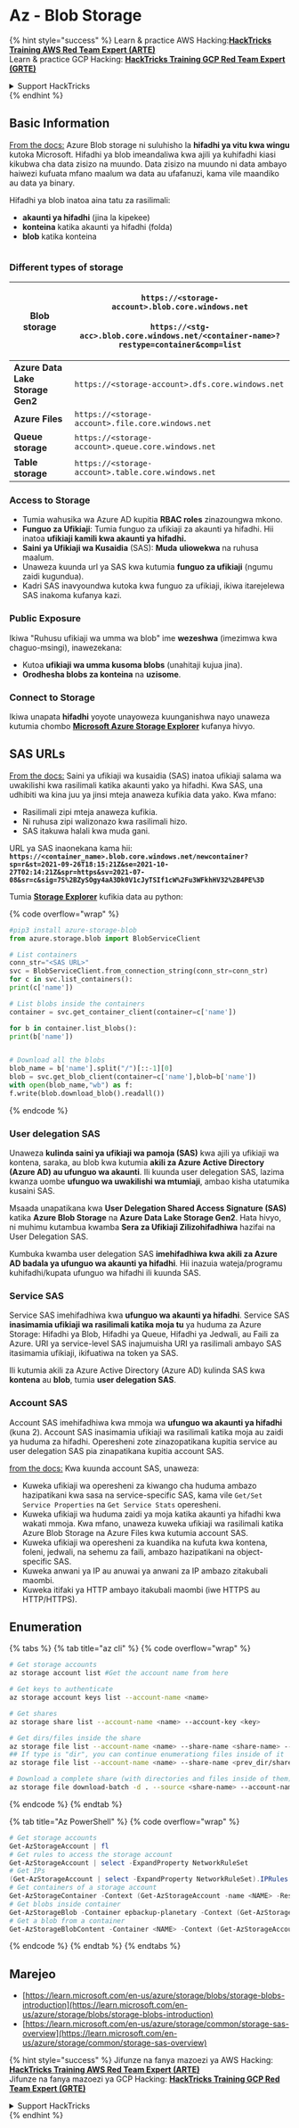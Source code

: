 # Az - Blob Storage

{% hint style="success" %}
Learn & practice AWS Hacking:<img src="../../../.gitbook/assets/image (1).png" alt="" data-size="line">[**HackTricks Training AWS Red Team Expert (ARTE)**](https://training.hacktricks.xyz/courses/arte)<img src="../../../.gitbook/assets/image (1).png" alt="" data-size="line">\
Learn & practice GCP Hacking: <img src="../../../.gitbook/assets/image (2).png" alt="" data-size="line">[**HackTricks Training GCP Red Team Expert (GRTE)**<img src="../../../.gitbook/assets/image (2).png" alt="" data-size="line">](https://training.hacktricks.xyz/courses/grte)

<details>

<summary>Support HackTricks</summary>

* Check the [**subscription plans**](https://github.com/sponsors/carlospolop)!
* **Join the** 💬 [**Discord group**](https://discord.gg/hRep4RUj7f) or the [**telegram group**](https://t.me/peass) or **follow** us on **Twitter** 🐦 [**@hacktricks\_live**](https://twitter.com/hacktricks\_live)**.**
* **Share hacking tricks by submitting PRs to the** [**HackTricks**](https://github.com/carlospolop/hacktricks) and [**HackTricks Cloud**](https://github.com/carlospolop/hacktricks-cloud) github repos.

</details>
{% endhint %}

## Basic Information

[From the docs:](https://learn.microsoft.com/en-us/azure/storage/blobs/storage-blobs-overview) Azure Blob storage ni suluhisho la **hifadhi ya vitu kwa wingu** kutoka Microsoft. Hifadhi ya blob imeandaliwa kwa ajili ya kuhifadhi kiasi kikubwa cha data zisizo na muundo. Data zisizo na muundo ni data ambayo haiwezi kufuata mfano maalum wa data au ufafanuzi, kama vile maandiko au data ya binary.

Hifadhi ya blob inatoa aina tatu za rasilimali:

* **akaunti ya hifadhi** (jina la kipekee)
* **konteina** katika akaunti ya hifadhi (folda)
* **blob** katika konteina

<figure><img src="../../../.gitbook/assets/image (114).png" alt=""><figcaption></figcaption></figure>

### Different types of storage

| **Blob storage**                 | <p><code>https://&#x3C;storage-account>.blob.core.windows.net</code><br><br><code>https://&#x3C;stg-acc>.blob.core.windows.net/&#x3C;container-name>?restype=container&#x26;comp=list</code></p> |
| -------------------------------- | ------------------------------------------------------------------------------------------------------------------------------------------------------------------------------------------------ |
| **Azure Data Lake Storage Gen2** | `https://<storage-account>.dfs.core.windows.net`                                                                                                                                                 |
| **Azure Files**                  | `https://<storage-account>.file.core.windows.net`                                                                                                                                                |
| **Queue storage**                | `https://<storage-account>.queue.core.windows.net`                                                                                                                                               |
| **Table storage**                | `https://<storage-account>.table.core.windows.net`                                                                                                                                               |

### Access to Storage <a href="#about-blob-storage" id="about-blob-storage"></a>

* Tumia wahusika wa Azure AD kupitia **RBAC roles** zinazoungwa mkono.
* **Funguo za Ufikiaji**: Tumia funguo za ufikiaji za akaunti ya hifadhi. Hii inatoa **ufikiaji kamili kwa akaunti ya hifadhi.**
* **Saini ya Ufikiaji wa Kusaidia** (SAS): **Muda** **uliowekwa** na ruhusa maalum.
* Unaweza kuunda url ya SAS kwa kutumia **funguo za ufikiaji** (ngumu zaidi kugundua).
* Kadri SAS inavyoundwa kutoka kwa funguo za ufikiaji, ikiwa itarejelewa SAS inakoma kufanya kazi.

### Public Exposure

Ikiwa "Ruhusu ufikiaji wa umma wa blob" ime **wezeshwa** (imezimwa kwa chaguo-msingi), inawezekana:

* Kutoa **ufikiaji wa umma kusoma blobs** (unahitaji kujua jina).
* **Orodhesha blobs za konteina** na **uzisome**.

### Connect to Storage

Ikiwa unapata **hifadhi** yoyote unayoweza kuunganishwa nayo unaweza kutumia chombo [**Microsoft Azure Storage Explorer**](https://azure.microsoft.com/es-es/products/storage/storage-explorer/) kufanya hivyo.

## SAS URLs

[From the docs:](https://learn.microsoft.com/en-us/azure/storage/common/storage-sas-overview) Saini ya ufikiaji wa kusaidia (SAS) inatoa ufikiaji salama wa uwakilishi kwa rasilimali katika akaunti yako ya hifadhi. Kwa SAS, una udhibiti wa kina juu ya jinsi mteja anaweza kufikia data yako. Kwa mfano:

* Rasilimali zipi mteja anaweza kufikia.
* Ni ruhusa zipi walizonazo kwa rasilimali hizo.
* SAS itakuwa halali kwa muda gani.

URL ya SAS inaonekana kama hii: **`https://<container_name>.blob.core.windows.net/newcontainer?sp=r&st=2021-09-26T18:15:21Z&se=2021-10-27T02:14:21Z&spr=https&sv=2021-07-08&sr=c&sig=7S%2BZySOgy4aA3Dk0V1cJyTSIf1cW%2Fu3WFkhHV32%2B4PE%3D`**

Tumia [**Storage Explorer**](https://azure.microsoft.com/en-us/features/storage-explorer/) kufikia data au python:

{% code overflow="wrap" %}
```python
#pip3 install azure-storage-blob
from azure.storage.blob import BlobServiceClient

# List containers
conn_str="<SAS URL>"
svc = BlobServiceClient.from_connection_string(conn_str=conn_str)
for c in svc.list_containers():
print(c['name'])

# List blobs inside the containers
container = svc.get_container_client(container=c['name'])

for b in container.list_blobs():
print(b['name'])


# Download all the blobs
blob_name = b['name'].split("/")[::-1][0]
blob = svc.get_blob_client(container=c['name'],blob=b['name'])
with open(blob_name,"wb") as f:
f.write(blob.download_blob().readall())
```
{% endcode %}

### User delegation SAS <a href="#user-delegation-sas" id="user-delegation-sas"></a>

Unaweza **kulinda saini ya ufikiaji wa pamoja (SAS)** kwa ajili ya ufikiaji wa kontena, saraka, au blob kwa kutumia **akili za Azure Active Directory (Azure AD) au ufunguo wa akaunti**. Ili kuunda user delegation SAS, lazima kwanza uombe **ufunguo wa uwakilishi wa mtumiaji**, ambao kisha utatumika kusaini SAS.

Msaada unapatikana kwa **User Delegation Shared Access Signature (SAS)** katika **Azure Blob Storage** na **Azure Data Lake Storage Gen2**. Hata hivyo, ni muhimu kutambua kwamba **Sera za Ufikiaji Zilizohifadhiwa** hazifai na User Delegation SAS.

Kumbuka kwamba user delegation SAS **imehifadhiwa kwa akili za Azure AD badala ya ufunguo wa akaunti ya hifadhi**. Hii inazuia wateja/programu kuhifadhi/kupata ufunguo wa hifadhi ili kuunda SAS.

### Service SAS

Service SAS imehifadhiwa kwa **ufunguo wa akaunti ya hifadhi**. Service SAS **inasimamia ufikiaji wa rasilimali katika moja tu** ya huduma za Azure Storage: Hifadhi ya Blob, Hifadhi ya Queue, Hifadhi ya Jedwali, au Faili za Azure. URI ya service-level SAS inajumuisha URI ya rasilimali ambayo SAS itasimamia ufikiaji, ikifuatiwa na token ya SAS.

Ili kutumia akili za Azure Active Directory (Azure AD) kulinda SAS kwa **kontena** au **blob**, tumia **user delegation SAS**.

### Account SAS

Account SAS imehifadhiwa kwa mmoja wa **ufunguo wa akaunti ya hifadhi** (kuna 2). Account SAS inasimamia ufikiaji wa rasilimali katika moja au zaidi ya huduma za hifadhi. Operesheni zote zinazopatikana kupitia service au user delegation SAS pia zinapatikana kupitia account SAS.

[from the docs:](https://learn.microsoft.com/en-us/rest/api/storageservices/create-account-sas) Kwa kuunda account SAS, unaweza:

* Kuweka ufikiaji wa operesheni za kiwango cha huduma ambazo hazipatikani kwa sasa na service-specific SAS, kama vile `Get/Set Service Properties` na `Get Service Stats` operesheni.
* Kuweka ufikiaji wa huduma zaidi ya moja katika akaunti ya hifadhi kwa wakati mmoja. Kwa mfano, unaweza kuweka ufikiaji wa rasilimali katika Azure Blob Storage na Azure Files kwa kutumia account SAS.
* Kuweka ufikiaji wa operesheni za kuandika na kufuta kwa kontena, foleni, jedwali, na sehemu za faili, ambazo hazipatikani na object-specific SAS.
* Kuweka anwani ya IP au anuwai ya anwani za IP ambazo zitakubali maombi.
* Kuweka itifaki ya HTTP ambayo itakubali maombi (iwe HTTPS au HTTP/HTTPS).

## Enumeration

{% tabs %}
{% tab title="az cli" %}
{% code overflow="wrap" %}
```bash
# Get storage accounts
az storage account list #Get the account name from here

# Get keys to authenticate
az storage account keys list --account-name <name>

# Get shares
az storage share list --account-name <name> --account-key <key>

# Get dirs/files inside the share
az storage file list --account-name <name> --share-name <share-name> --account-key <key>
## If type is "dir", you can continue enumerationg files inside of it
az storage file list --account-name <name> --share-name <prev_dir/share-name> --account-key <key>

# Download a complete share (with directories and files inside of them)
az storage file download-batch -d . --source <share-name> --account-name <name> --account-key <key>
```
{% endcode %}
{% endtab %}

{% tab title="Az PowerShell" %}
{% code overflow="wrap" %}
```powershell
# Get storage accounts
Get-AzStorageAccount | fl
# Get rules to access the storage account
Get-AzStorageAccount | select -ExpandProperty NetworkRuleSet
# Get IPs
(Get-AzStorageAccount | select -ExpandProperty NetworkRuleSet).IPRules
# Get containers of a storage account
Get-AzStorageContainer -Context (Get-AzStorageAccount -name <NAME> -ResourceGroupName <NAME>).context
# Get blobs inside container
Get-AzStorageBlob -Container epbackup-planetary -Context (Get-AzStorageAccount -name <name> -ResourceGroupName <name>).context
# Get a blob from a container
Get-AzStorageBlobContent -Container <NAME> -Context (Get-AzStorageAccount -name <NAME> -ResourceGroupName <NAME>).context -Blob <blob_name> -Destination .\Desktop\filename.txt
```
{% endcode %}
{% endtab %}
{% endtabs %}

## Marejeo

* [https://learn.microsoft.com/en-us/azure/storage/blobs/storage-blobs-introduction](https://learn.microsoft.com/en-us/azure/storage/blobs/storage-blobs-introduction)
* [https://learn.microsoft.com/en-us/azure/storage/common/storage-sas-overview](https://learn.microsoft.com/en-us/azure/storage/common/storage-sas-overview)

{% hint style="success" %}
Jifunze na fanya mazoezi ya AWS Hacking:<img src="../../../.gitbook/assets/image (1).png" alt="" data-size="line">[**HackTricks Training AWS Red Team Expert (ARTE)**](https://training.hacktricks.xyz/courses/arte)<img src="../../../.gitbook/assets/image (1).png" alt="" data-size="line">\
Jifunze na fanya mazoezi ya GCP Hacking: <img src="../../../.gitbook/assets/image (2).png" alt="" data-size="line">[**HackTricks Training GCP Red Team Expert (GRTE)**<img src="../../../.gitbook/assets/image (2).png" alt="" data-size="line">](https://training.hacktricks.xyz/courses/grte)

<details>

<summary>Support HackTricks</summary>

* Angalia [**mpango wa usajili**](https://github.com/sponsors/carlospolop)!
* **Jiunge na** 💬 [**kikundi cha Discord**](https://discord.gg/hRep4RUj7f) au [**kikundi cha telegram**](https://t.me/peass) au **fuata** sisi kwenye **Twitter** 🐦 [**@hacktricks\_live**](https://twitter.com/hacktricks\_live)**.**
* **Shiriki mbinu za hacking kwa kuwasilisha PRs kwa** [**HackTricks**](https://github.com/carlospolop/hacktricks) na [**HackTricks Cloud**](https://github.com/carlospolop/hacktricks-cloud) repos za github.

</details>
{% endhint %}
